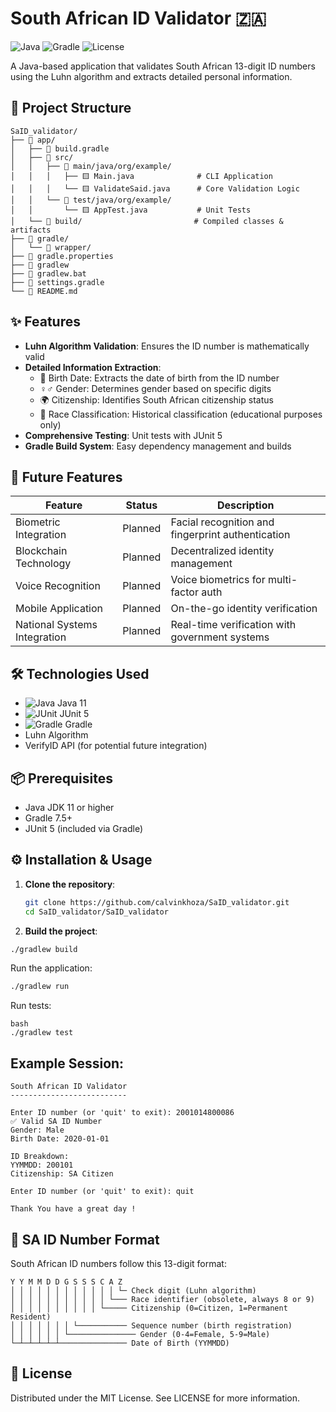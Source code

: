 # South African ID Validator 🇿🇦

![Java](https://img.shields.io/badge/Java-11%2B-blue)
![Gradle](https://img.shields.io/badge/Gradle-7.5%2B-green)
![License](https://img.shields.io/badge/License-MIT-orange)

A Java-based application that validates South African 13-digit ID numbers using the Luhn algorithm and extracts detailed personal information.

## 📂 Project Structure
```
SaID_validator/
├── 📁 app/
│   ├── 📄 build.gradle
│   ├── 📁 src/
│   │   ├── 📁 main/java/org/example/
│   │   │   ├── 🟨 Main.java              # CLI Application
│   │   │   └── 🟨 ValidateSaid.java      # Core Validation Logic
│   │   └── 📁 test/java/org/example/
│   │       └── 🟨 AppTest.java           # Unit Tests
│   └── 📁 build/                         # Compiled classes & artifacts
├── 📁 gradle/
│   └── 📁 wrapper/
├── 📄 gradle.properties
├── 📄 gradlew
├── 📄 gradlew.bat
├── 📄 settings.gradle
└── 📄 README.md
```

## ✨ Features

- **Luhn Algorithm Validation**: Ensures the ID number is mathematically valid
- **Detailed Information Extraction**:
  - 📅 Birth Date: Extracts the date of birth from the ID number
  - ♀️♂️ Gender: Determines gender based on specific digits
  - 🌍 Citizenship: Identifies South African citizenship status
  - 🧑 Race Classification: Historical classification (educational purposes only)
- **Comprehensive Testing**: Unit tests with JUnit 5
- **Gradle Build System**: Easy dependency management and builds

## 🚀 Future Features

| Feature | Status | Description |
|---------|--------|-------------|
| Biometric Integration | Planned | Facial recognition and fingerprint authentication |
| Blockchain Technology | Planned | Decentralized identity management |
| Voice Recognition | Planned | Voice biometrics for multi-factor auth |
| Mobile Application | Planned | On-the-go identity verification |
| National Systems Integration | Planned | Real-time verification with government systems |

## 🛠️ Technologies Used

- ![Java](https://img.shields.io/badge/-Java-007396?logo=java&logoColor=white) Java 11
- ![JUnit](https://img.shields.io/badge/-JUnit5-25A162?logo=junit5&logoColor=white) JUnit 5
- ![Gradle](https://img.shields.io/badge/-Gradle-02303A?logo=gradle&logoColor=white) Gradle
- Luhn Algorithm
- VerifyID API (for potential future integration)

## 📦 Prerequisites

- Java JDK 11 or higher
- Gradle 7.5+
- JUnit 5 (included via Gradle)

## ⚙️ Installation & Usage

1. **Clone the repository**:
   ```bash
   git clone https://github.com/calvinkhoza/SaID_validator.git
   cd SaID_validator/SaID_validator
   ```
2. **Build the project**:

```bash
./gradlew build
```
 Run the application:

```bash
./gradlew run
```
 Run tests:
```
bash
./gradlew test
```
## Example Session: 

```
South African ID Validator
--------------------------

Enter ID number (or 'quit' to exit): 2001014800086
✅ Valid SA ID Number
Gender: Male
Birth Date: 2020-01-01

ID Breakdown:
YYMMDD: 200101
Citizenship: SA Citizen

Enter ID number (or 'quit' to exit): quit

Thank You have a great day !
```
## 📖 SA ID Number Format
South African ID numbers follow this 13-digit format:
```
Y Y M M D D G S S S C A Z
│ │ │ │ │ │ │ │ │ │ │ │ └─ Check digit (Luhn algorithm)
│ │ │ │ │ │ │ │ │ │ │ └─── Race identifier (obsolete, always 8 or 9)
│ │ │ │ │ │ │ │ │ │ └───── Citizenship (0=Citizen, 1=Permanent Resident)
│ │ │ │ │ │ │ └─────────── Sequence number (birth registration)
│ │ │ │ │ │ └─────────────── Gender (0-4=Female, 5-9=Male)
└─┴─┴─┴─┴─┴─────────────── Date of Birth (YYMMDD)
```
## 📜 License
Distributed under the MIT License. See LICENSE for more information.
